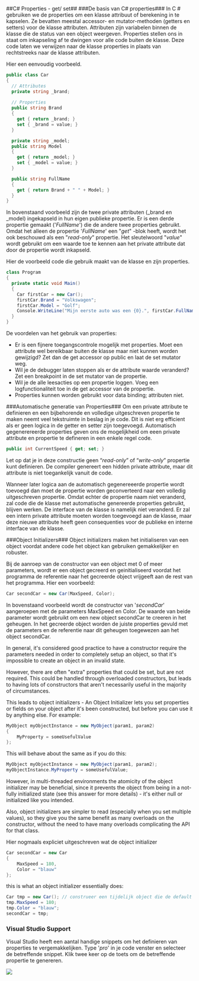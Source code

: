 ##C# Properties - get/ set##
###De basis van C# properties###
In C # gebruiken we de properties om een klasse attribuut of berekening in te kapselen. Ze bevatten meestal accessor- en mutator-methoden (getters en setters) voor de klasse attributen. Attributen zijn variabelen binnen de klasse die de status van een object weergeven. Properties stellen ons in staat om inkapseling af te dwingen voor alle code buiten de klasse. Deze code laten we verwijzen naar de klasse properties in plaats van rechtstreeks naar de klasse attributen.

Hier een eenvoudig voorbeeld.

```C#
public class Car
{
  // Attributes
  private string _brand;
    
  // Properties
  public string Brand
  {
    get { return _brand; }
    set { _brand = value; }
  }

  private string _model;
  public string Model
  {
    get { return _model; }
    set { _model = value; }
  }

  public string FullName
  {
    get { return Brand + " " + Model; }
  }
}
```

In bovenstaand voorbeeld zijn de twee private attributen (_brand en _model) ingekapseld in hun eigen publieke propertie. Er is een derde propertie gemaakt ('*FullName*') die de andere twee properties gebruikt. Omdat het alleen de propertie '*FullName*' een "*get*" -blok heeft, wordt het ook beschouwd als een "*read-only*" propertie. Het sleutelwoord "*value*" wordt gebruikt om een waarde toe te kennen aan het private attribute dat door de propertie wordt inkapseld.

Hier de voorbeeld code die gebruik maakt van de klasse en zijn properties.

```C#
class Program
{
  private static void Main()
  {
    Car firstCar = new Car();
    firstCar.Brand = "Volkswagen";
    firstCar.Model = "Golf";
    Console.WriteLine("Mijn eerste auto was een {0}.", firstCar.FullName);
  }
}
```

De voordelen van het gebruik van properties:

- Er is een fijnere toegangscontrole mogelijk met properties. Moet een attribute wel bereikbaar buiten de klasse maar niet kunnen worden gewijzigd? Zet dan de get accessor op public en laat de set mutator weg. 
- Wil je de debugger laten stoppen als er de attribute waarde veranderd? Zet een breakpoint in de set mutator van de propertie.
- Wil je de alle leesacties op een propertie loggen. Voeg een logfunctionaliteit toe in de get accessor van de propertie.
- Properties kunnen worden gebruikt voor data binding; attributen niet.

###Automatische generatie van Properties###
Om een private attribute te definieren en een bijbehorende en volledige uitgeschreven propertie te maken neemt veel tekstruimte in beslag in je code. Dit is niet erg efficient als er geen logica in de getter  en setter zijn toegevoegd. Automatisch gegenerereerde  properties geven ons de mogelijkheid om eeen private attribute en propertie te defineren in een enkele regel code.

```C#
public int CurrentSpeed { get; set; }
```

Let op dat je in deze constructie geen “*read-only*” of “*write-only*” propertie kunt definieren. De compiler genereert een hidden private attribute, maar dit attribute is niet toegankelijk vanuit de code.

Wanneer later logica aan de automatisch gegenereeerde propertie wordt toevoegd dan moet de propertie worden geconverteerd naar een volledig uitgeschreven propertie. Omdat echter de propertie naam niet veranderd, zal code die de klasse met automatische genereerde properties gebruikt,  blijven werken. De interface van de klasse is namelijk niet veranderd. Er zal een intern private attribute moeten worden toegevoegd aan de klasse, maar deze nieuwe attribute heeft geen consequenties voor de publieke en interne interface van de klasse.

###Object Initializers###
Object initializers maken het initialiseren van een object voordat andere code het object kan gebruiken gemakkelijker en robuster.

Bij de aanroep van de constructor van een object met 0 of meer parameters, wordt er een object gecreerd en geinitialiseerd voordat het programma de referentie naar het gecreerde object vrijgeeft aan de rest van het programma. Hier een voorbeeld:

```C#
Car secondCar = new Car(MaxSpeed, Color);
```

In bovenstaand voorbeeld wordt de constructor van '*secondCar*' aangeroepen met de parameters MaxSpeed en Color. De waarde van beide parameter wordt gebruikt om een new object secondCar te creeren in het geheugen. In het gecreerde object worden de juiste properties gevuld met de parameters en de referentie naar dit geheugen toegewezen aan het object secondCar.

In general, it's considered good practice to have a constructor require the parameters needed in order to completely setup an object, so that it's impossible to create an object in an invalid state.

However, there are often "extra" properties that could be set, but are not required. This could be handled through overloaded constructors, but leads to having lots of constructors that aren't necessarily useful in the majority of circumstances.

This leads to object initializers - An Object Initializer lets you set properties or fields on your object after it's been constructed, but before you can use it by anything else. For example:

```C#
MyObject myObjectInstance = new MyObject(param1, param2)
{
    MyProperty = someUsefulValue
};
```

This will behave about the same as if you do this:

```C#
MyObject myObjectInstance = new MyObject(param1, param2);
myObjectInstance.MyProperty = someUsefulValue;
```


However, in multi-threaded environments the atomicity of the object initializer may be beneficial, since it prevents the object from being in a not-fully initialized state (see this answer for more details) - it's either null or initialized like you intended.

Also, object initializers are simpler to read (especially when you set multiple values), so they give you the same benefit as many overloads on the constructor, without the need to have many overloads complicating the API for that class.

Hier nogmaals expliciet uitgeschreven wat de object initializer 
```C#
Car secondCar = new Car
{
	MaxSpeed = 180,
	Color = "blauw"
};
```

this is what an object initializer essentially does:

```C#
Car tmp = new Car(); // construeer een tijdelijk object die de default constructor aanroept
tmp.MaxSpeed = 180;
tmp.Color = "blauw";
secondCar = tmp;
```

### Visual Studio Support

Visual Studio heeft een aantal handige snippets om het definieren van properties te vergemakkelijken. 
Type '*pro*' in je code venster en selecteer de betreffende snippet. Klik twee keer op de  <Tab> toets om de betreffende propertie te genereren. 

<img src="http://www.intertech.com/Blog/wp-content/uploads/2014/05/2014-05-06_16-05-53.png">
